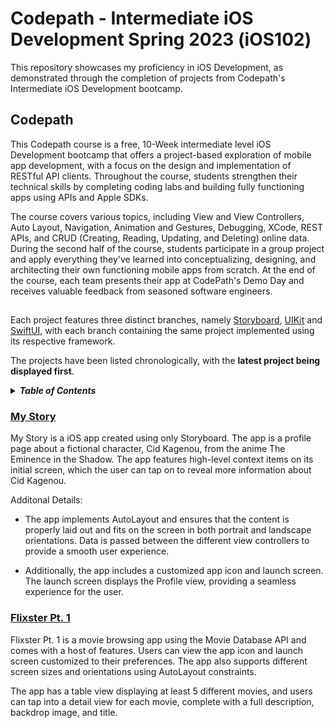 # Codepath - Intermediate iOS Development Spring 2023 (iOS102)
This repository showcases my proficiency in iOS Development, as demonstrated through the completion of projects from Codepath's Intermediate iOS Development bootcamp.

## Codepath
This Codepath course is a free, 10-Week intermediate level iOS Development bootcamp that offers a project-based exploration of mobile app development, with a focus on the design and implementation of RESTful API clients. Throughout the course, students strengthen their technical skills by completing coding labs and building fully functioning apps using APIs and Apple SDKs.

The course covers various topics, including View and View Controllers, Auto Layout, Navigation, Animation and Gestures, Debugging, XCode, REST APIs, and CRUD (Creating, Reading, Updating, and Deleting) online data. During the second half of the course, students participate in a group project and apply everything they've learned into conceptualizing, designing, and architecting their own functioning mobile apps from scratch. At the end of the course, each team presents their app at CodePath's Demo Day and receives valuable feedback from seasoned software engineers. 

##
Each project features three distinct branches, namely [Storyboard](https://developer.apple.com/library/archive/documentation/General/Conceptual/Devpedia-CocoaApp/Storyboard.html), [UIKit](https://developer.apple.com/documentation/uikit) and [SwiftUI](https://developer.apple.com/documentation/swiftui/), with each branch containing the same project implemented using its respective framework.

The projects have been listed chronologically, with the <strong>latest project being displayed first</strong>.

<details>
<summary><strong><em>Table of Contents</em></strong></summary>

* [My Story](https://github.com/lewist13/My-Story)
* [Flixster Pt. 1](https://github.com/lewist13/Flixster-Pt.-1)
</details>

### [My Story](My-Story)

My Story is a iOS app created using only Storyboard. The app is a profile page about a fictional character, Cid Kagenou, from the anime The Eminence in the Shadow. The app features high-level context items on its initial screen, which the user can tap on to reveal more information about Cid Kagenou.

Additonal Details:
- The app implements AutoLayout and ensures that the content is properly laid out and fits on the screen in both portrait and landscape orientations. Data is passed between the different view controllers to provide a smooth user experience.

- Additionally, the app includes a customized app icon and launch screen. The launch screen displays the Profile view, providing a seamless experience for the user.

### [Flixster Pt. 1](Flixster-Pt.-1)<a name="MyStory"></a>
Flixster Pt. 1 is a movie browsing app using the Movie Database API and comes with a host of features. Users can view the app icon and launch screen customized to their preferences. The app also supports different screen sizes and orientations using AutoLayout constraints.

The app has a table view displaying at least 5 different movies, and users can tap into a detail view for each movie, complete with a full description, backdrop image, and title.
